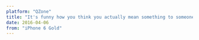 ```yaml
---
platform: "QZone"
title: "It's funny how you think you actually mean something to someone and they just turn around and prove you wrong. I wish I could read their mind. but then, I wonder if I could handle the truth, bcz it's hard to accept the truth when the lies were exactly what you wanted to hear. so pathetic. and this shocking end to the day is putting me in no mood to do anything."
date: 2016-04-06
from: "iPhone 6 Gold"
---
```

